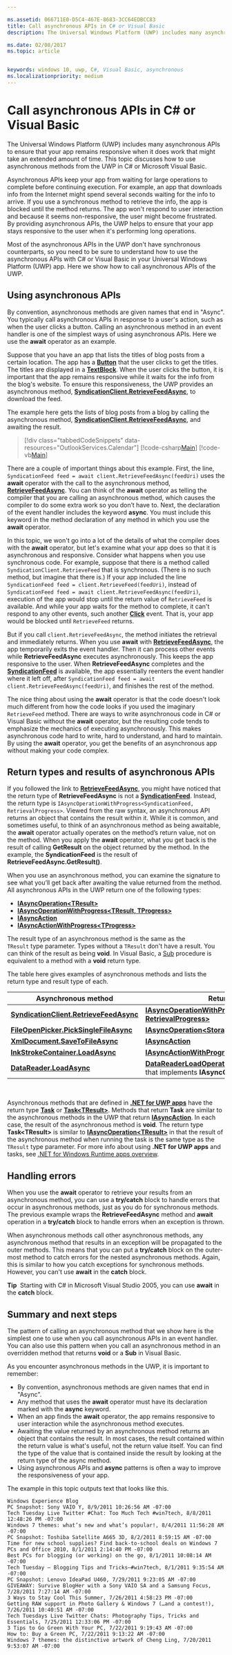 ```yaml
---

ms.assetid: 066711E0-D5C4-467E-8683-3CC64EDBCC83
title: Call asynchronous APIs in C# or Visual Basic
description: The Universal Windows Platform (UWP) includes many asynchronous APIs to ensure that your app remains responsive when it does work that might take an extended amount of time.

ms.date: 02/08/2017
ms.topic: article


keywords: windows 10, uwp, C#, Visual Basic, asynchronous
ms.localizationpriority: medium
---
```

# Call asynchronous APIs in C# or Visual Basic



The Universal Windows Platform (UWP) includes many asynchronous APIs to ensure that your app remains responsive when it does work that might take an extended amount of time. This topic discusses how to use asynchronous methods from the UWP in C# or Microsoft Visual Basic.

Asynchronous APIs keep your app from waiting for large operations to complete before continuing execution. For example, an app that downloads info from the Internet might spend several seconds waiting for the info to arrive. If you use a synchronous method to retrieve the info, the app is blocked until the method returns. The app won't respond to user interaction and because it seems non-responsive, the user might become frustrated. By providing asynchronous APIs, the UWP helps to ensure that your app stays responsive to the user when it's performing long operations.

Most of the asynchronous APIs in the UWP don't have synchronous counterparts, so you need to be sure to understand how to use the asynchronous APIs with C# or Visual Basic in your Universal Windows Platform (UWP) app. Here we show how to call asynchronous APIs of the UWP.

## Using asynchronous APIs


By convention, asynchronous methods are given names that end in "Async". You typically call asynchronous APIs in response to a user's action, such as when the user clicks a button. Calling an asynchronous method in an event handler is one of the simplest ways of using asynchronous APIs. Here we use the **await** operator as an example.

Suppose that you have an app that lists the titles of blog posts from a certain location. The app has a [**Button**](https://msdn.microsoft.com/library/windows/apps/BR209265) that the user clicks to get the titles. The titles are displayed in a [**TextBlock**](https://msdn.microsoft.com/library/windows/apps/BR209652). When the user clicks the button, it is important that the app remains responsive while it waits for the info from the blog's website. To ensure this responsiveness, the UWP provides an asynchronous method, [**SyndicationClient.RetrieveFeedAsync**](https://msdn.microsoft.com/library/windows/apps/BR243460), to download the feed.

The example here gets the lists of blog posts from a blog by calling the asynchronous method, [**SyndicationClient.RetrieveFeedAsync**](https://msdn.microsoft.com/library/windows/apps/BR243460), and awaiting the result.

> [!div class="tabbedCodeSnippets" data-resources="OutlookServices.Calendar"]
[!code-csharp[Main](./AsyncSnippets/csharp/MainPage.xaml.cs#SnippetDownloadRSS)]
[!code-vb[Main](./AsyncSnippets/vbnet/MainPage.xaml.vb#SnippetDownloadRSS)]

There are a couple of important things about this example. First, the line, `SyndicationFeed feed = await client.RetrieveFeedAsync(feedUri)` uses the **await** operator with the call to the asynchronous method, [**RetrieveFeedAsync**](https://msdn.microsoft.com/library/windows/apps/BR243460). You can think of the **await** operator as telling the compiler that you are calling an asynchronous method, which causes the compiler to do some extra work so you don’t have to. Next, the declaration of the event handler includes the keyword **async**. You must include this keyword in the method declaration of any method in which you use the **await** operator.

In this topic, we won't go into a lot of the details of what the compiler does with the **await** operator, but let's examine what your app does so that it is asynchronous and responsive. Consider what happens when you use synchronous code. For example, suppose that there is a method called `SyndicationClient.RetrieveFeed` that is synchronous. (There is no such method, but imagine that there is.) If your app included the line `SyndicationFeed feed = client.RetrieveFeed(feedUri)`, instead of `SyndicationFeed feed = await client.RetrieveFeedAsync(feedUri)`, execution of the app would stop until the return value of `RetrieveFeed` is available. And while your app waits for the method to complete, it can't respond to any other events, such another [**Click**](https://msdn.microsoft.com/library/windows/apps/BR227737) event. That is, your app would be blocked until `RetrieveFeed` returns.

But if you call `client.RetrieveFeedAsync`, the method initiates the retrieval and immediately returns. When you use **await** with [**RetrieveFeedAsync**](https://msdn.microsoft.com/library/windows/apps/BR243460), the app temporarily exits the event handler. Then it can process other events while **RetrieveFeedAsync** executes asynchronously. This keeps the app responsive to the user. When **RetrieveFeedAsync** completes and the [**SyndicationFeed**](https://msdn.microsoft.com/library/windows/apps/BR243485) is available, the app essentially reenters the event handler where it left off, after `SyndicationFeed feed = await client.RetrieveFeedAsync(feedUri)`, and finishes the rest of the method.

The nice thing about using the **await** operator is that the code doesn't look much different from how the code looks if you used the imaginary `RetrieveFeed` method. There are ways to write asynchronous code in C# or Visual Basic without the **await** operator, but the resulting code tends to emphasize the mechanics of executing asynchronously. This makes asynchronous code hard to write, hard to understand, and hard to maintain. By using the **await** operator, you get the benefits of an asynchronous app without making your code complex.

## Return types and results of asynchronous APIs


If you followed the link to [**RetrieveFeedAsync**](https://msdn.microsoft.com/library/windows/apps/BR243460), you might have noticed that the return type of **RetrieveFeedAsync** is not a [**SyndicationFeed**](https://msdn.microsoft.com/library/windows/apps/BR243485). Instead, the return type is `IAsyncOperationWithProgress<SyndicationFeed, RetrievalProgress>`. Viewed from the raw syntax, an asynchronous API returns an object that contains the result within it. While it is common, and sometimes useful, to think of an asynchronous method as being awaitable, the **await** operator actually operates on the method’s return value, not on the method. When you apply the **await** operator, what you get back is the result of calling **GetResult** on the object returned by the method. In the example, the **SyndicationFeed** is the result of **RetrieveFeedAsync.GetResult()**.

When you use an asynchronous method, you can examine the signature to see what you’ll get back after awaiting the value returned from the method. All asynchronous APIs in the UWP return one of the following types:

-   [**IAsyncOperation&lt;TResult&gt;**](https://msdn.microsoft.com/library/windows/apps/BR206598)
-   [**IAsyncOperationWithProgress&lt;TResult, TProgress&gt;**](https://msdn.microsoft.com/library/windows/apps/BR206594)
-   [**IAsyncAction**](https://msdn.microsoft.com/library/windows/apps/windows.foundation.iasyncaction.aspx)
-   [**IAsyncActionWithProgress&lt;TProgress&gt;**](https://msdn.microsoft.com/library/windows/apps/br206581.aspx)

The result type of an asynchronous method is the same as the `      TResult` type parameter. Types without a `TResult` don't have a result. You can think of the result as being **void**. In Visual Basic, a [Sub](https://msdn.microsoft.com/library/windows/apps/xaml/831f9wka.aspx) procedure is equivalent to a method with a **void** return type.

The table here gives examples of asynchronous methods and lists the return type and result type of each.

| Asynchronous method                                                                           | Return type                                                                                                                                        | Result type                                       |
|-----------------------------------------------------------------------------------------------|----------------------------------------------------------------------------------------------------------------------------------------------------|---------------------------------------------------|
| [**SyndicationClient.RetrieveFeedAsync**](https://msdn.microsoft.com/library/windows/apps/BR243460)     | [**IAsyncOperationWithProgress&lt;SyndicationFeed, RetrievalProgress&gt;**](https://msdn.microsoft.com/library/windows/apps/BR206594)                                 | [**SyndicationFeed**](https://msdn.microsoft.com/library/windows/apps/BR243485) |
| [**FileOpenPicker.PickSingleFileAsync**](https://msdn.microsoft.com/library/windows/apps/JJ635275) | [**IAsyncOperation&lt;StorageFile&gt;**](https://msdn.microsoft.com/library/windows/apps/BR206598)                                                                                | [**StorageFile**](https://msdn.microsoft.com/library/windows/apps/BR227171)          |
| [**XmlDocument.SaveToFileAsync**](https://msdn.microsoft.com/library/windows/apps/BR206284)                 | [**IAsyncAction**](https://msdn.microsoft.com/library/windows/apps/windows.foundation.iasyncaction.aspx)                                                                                                           | **void**                                          |
| [**InkStrokeContainer.LoadAsync**](https://msdn.microsoft.com/library/windows/apps/Hh701757)               | [**IAsyncActionWithProgress&lt;UInt64&gt;**](https://msdn.microsoft.com/library/windows/apps/br206581.aspx)                                                                   | **void**                                          |
| [**DataReader.LoadAsync**](https://msdn.microsoft.com/library/windows/apps/BR208135)                            | [**DataReaderLoadOperation**](https://msdn.microsoft.com/library/windows/apps/BR208120), a custom results class that implements **IAsyncOperation&lt;UInt32&gt;** | [**UInt32**](https://msdn.microsoft.com/library/windows/apps/br206598.aspx)                     |

 

Asynchronous methods that are defined in [**.NET for UWP apps**](https://msdn.microsoft.com/library/windows/apps/xaml/br230232.aspx) have the return type [**Task**](https://msdn.microsoft.com/library/windows/apps/xaml/system.threading.tasks.task.aspx) or [**Task&lt;TResult&gt;**](https://msdn.microsoft.com/library/windows/apps/xaml/dd321424.aspx). Methods that return **Task** are similar to the asynchronous methods in the UWP that return [**IAsyncAction**](https://msdn.microsoft.com/library/windows/apps/windows.foundation.iasyncaction.aspx). In each case, the result of the asynchronous method is **void**. The return type **Task&lt;TResult&gt;** is similar to [**IAsyncOperation&lt;TResult&gt;**](https://msdn.microsoft.com/library/windows/apps/BR206598) in that the result of the asynchronous method when running the task is the same type as the `TResult` type parameter. For more info about using **.NET for UWP apps** and tasks, see [.NET for Windows Runtime apps overview](https://msdn.microsoft.com/library/windows/apps/xaml/br230302.aspx).

## Handling errors


When you use the **await** operator to retrieve your results from an asynchronous method, you can use a **try/catch** block to handle errors that occur in asynchronous methods, just as you do for synchronous methods. The previous example wraps the **RetrieveFeedAsync** method and **await** operation in a **try/catch** block to handle errors when an exception is thrown.

When asynchronous methods call other asynchronous methods, any asynchronous method that results in an exception will be propagated to the outer methods. This means that you can put a **try/catch** block on the outer-most method to catch errors for the nested asynchronous methods. Again, this is similar to how you catch exceptions for synchronous methods. However, you can't use **await** in the **catch** block.

**Tip**  Starting with C# in Microsoft Visual Studio 2005, you can use **await** in the **catch** block.

## Summary and next steps

The pattern of calling an asynchronous method that we show here is the simplest one to use when you call asynchronous APIs in an event handler. You can also use this pattern when you call an asynchronous method in an overridden method that returns **void** or a **Sub** in Visual Basic.

As you encounter asynchronous methods in the UWP, it is important to remember:

-   By convention, asynchronous methods are given names that end in "Async".
-   Any method that uses the **await** operator must have its declaration marked with the **async** keyword.
-   When an app finds the **await** operator, the app remains responsive to user interaction while the asynchronous method executes.
-   Awaiting the value returned by an asynchronous method returns an object that contains the result. In most cases, the result contained within the return value is what's useful, not the return value itself. You can find the type of the value that is contained inside the result by looking at the return type of the async method.
-   Using asynchronous APIs and **async** patterns is often a way to improve the responsiveness of your app.

The example in this topic outputs text that looks like this.

``` syntax
Windows Experience Blog
PC Snapshot: Sony VAIO Y, 8/9/2011 10:26:56 AM -07:00
Tech Tuesday Live Twitter #Chat: Too Much Tech #win7tech, 8/8/2011 12:48:26 PM -07:00
Windows 7 themes: what’s new and what’s popular!, 8/4/2011 11:56:28 AM -07:00
PC Snapshot: Toshiba Satellite A665 3D, 8/2/2011 8:59:15 AM -07:00
Time for new school supplies? Find back-to-school deals on Windows 7 PCs and Office 2010, 8/1/2011 2:14:40 PM -07:00
Best PCs for blogging (or working) on the go, 8/1/2011 10:08:14 AM -07:00
Tech Tuesday – Blogging Tips and Tricks–#win7tech, 8/1/2011 9:35:54 AM -07:00
PC Snapshot: Lenovo IdeaPad U460, 7/29/2011 9:23:05 AM -07:00
GIVEAWAY: Survive BlogHer with a Sony VAIO SA and a Samsung Focus, 7/28/2011 7:27:14 AM -07:00
3 Ways to Stay Cool This Summer, 7/26/2011 4:58:23 PM -07:00
Getting RAW support in Photo Gallery & Windows 7 (…and a contest!), 7/26/2011 10:40:51 AM -07:00
Tech Tuesdays Live Twitter Chats: Photography Tips, Tricks and Essentials, 7/25/2011 12:33:06 PM -07:00
3 Tips to Go Green With Your PC, 7/22/2011 9:19:43 AM -07:00
How to: Buy a Green PC, 7/22/2011 9:13:22 AM -07:00
Windows 7 themes: the distinctive artwork of Cheng Ling, 7/20/2011 9:53:07 AM -07:00
```
